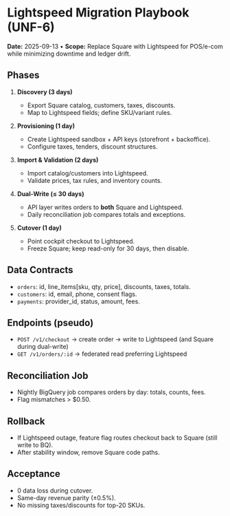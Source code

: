 
# Lightspeed Migration Playbook (UNF-6)

**Date:** 2025-09-13 • **Scope:** Replace Square with Lightspeed for POS/e-com while minimizing downtime and ledger drift.

## Phases

1) **Discovery (3 days)**
   - Export Square catalog, customers, taxes, discounts.
   - Map to Lightspeed fields; define SKU/variant rules.

2) **Provisioning (1 day)**
   - Create Lightspeed sandbox + API keys (storefront + backoffice).
   - Configure taxes, tenders, discount structures.

3) **Import & Validation (2 days)**
   - Import catalog/customers into Lightspeed.
   - Validate prices, tax rules, and inventory counts.

4) **Dual-Write (≤ 30 days)**
   - API layer writes orders to **both** Square and Lightspeed.
   - Daily reconciliation job compares totals and exceptions.

5) **Cutover (1 day)**
   - Point cockpit checkout to Lightspeed.
   - Freeze Square; keep read-only for 30 days, then disable.

## Data Contracts

- `orders`: id, line_items[sku, qty, price], discounts, taxes, totals.
- `customers`: id, email, phone, consent flags.
- `payments`: provider_id, status, amount, fees.

## Endpoints (pseudo)

- `POST /v1/checkout` → create order → write to Lightspeed (and Square during dual-write)
- `GET /v1/orders/:id` → federated read preferring Lightspeed

## Reconciliation Job

- Nightly BigQuery job compares orders by day: totals, counts, fees.
- Flag mismatches > $0.50.

## Rollback

- If Lightspeed outage, feature flag routes checkout back to Square (still write to BQ).
- After stability window, remove Square code paths.

## Acceptance

- 0 data loss during cutover.
- Same-day revenue parity (±0.5%).
- No missing taxes/discounts for top-20 SKUs.

<!-- Last verified: 2025-10-02 -->

<!-- Optimized: 2025-10-02 -->

<!-- Last updated: 2025-10-02 -->
